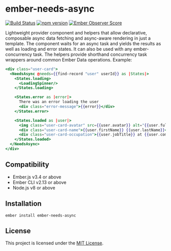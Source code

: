 ember-needs-async
==============================================================================

[![Build Status](https://travis-ci.org/dknutsen/ember-needs-async.svg?branch=master)](https://travis-ci.org/dknutsen/ember-needs-async)
[![npm version](https://badge.fury.io/js/ember-needs-async.svg)](http://badge.fury.io/js/ember-needs-async)
[![Ember Observer Score](http://emberobserver.com/badges/ember-needs-async.svg)](http://emberobserver.com/addons/ember-needs-async)


Lightweight provider component and helpers that allow declarative, composable async data fetching and async-aware rendering in just a template. The component waits for an async task and yields the results as well as loading and error states. It can also be used with any ember-concurrency task. The helpers provide shorthand concurrency task wrappers around common Ember Data operations. Example:

```hbs
<div class="user-card">
  <NeedsAsync @needs={{find-record "user" userId}} as |States|>
    <States.loading>
      <LoadingSpinner/>
    </States.loading>

    <States.error as |error|>
      There was an error loading the user
      <div class="error-message">{{error}}</div>
    </States.error>

    <States.loaded as |user|>
      <img class="user-card-avatar" src={{user.avatar}} alt="{{user.fullName}} profile picture">
      <div class="user-card-name">{{user.firstName}} {{user.lastName}}</div>
      <div class="user-card-occupation">{{user.jobTitle}} at {{user.company}}</div>
    </States.loaded>
  </NeedsAsync>
</div>
```


Compatibility
------------------------------------------------------------------------------

* Ember.js v3.4 or above
* Ember CLI v2.13 or above
* Node.js v8 or above


Installation
------------------------------------------------------------------------------

```
ember install ember-needs-async
```


License
------------------------------------------------------------------------------

This project is licensed under the [MIT License](LICENSE.md).
